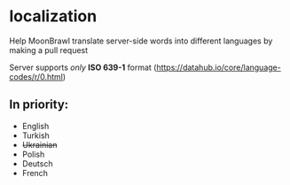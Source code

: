 # localization
Help MoonBrawl translate server-side words into different languages by making a pull request

Server supports *only* **ISO 639-1** format (https://datahub.io/core/language-codes/r/0.html)

In priority:
------
* English
* Turkish
* ~~Ukrainian~~
* Polish
* Deutsch
* French
